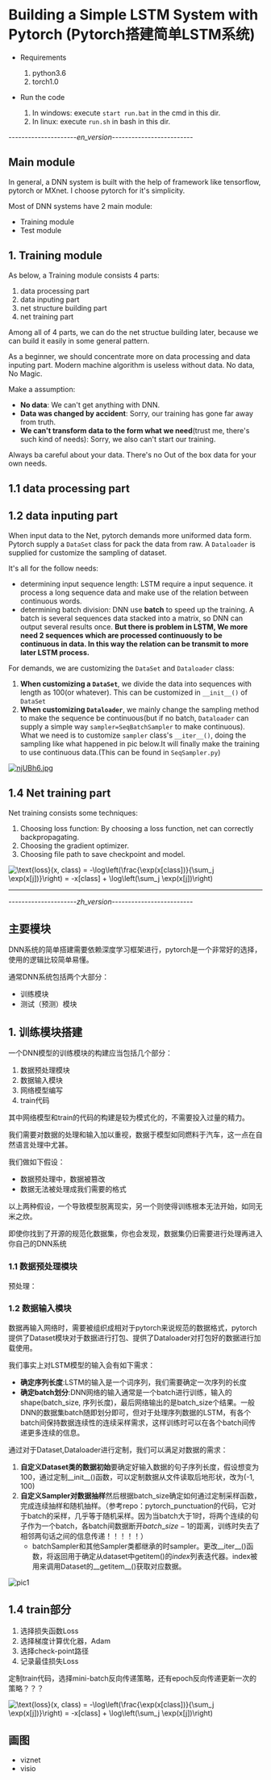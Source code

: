 # Building a Simple LSTM System with Pytorch (Pytorch搭建简单LSTM系统)

- Requirements
  1. python3.6
  2. torch1.0

- Run the code
  1. In windows: execute `start run.bat` in the cmd in this dir.
  2. In linux: execute `run.sh` in bash in this dir.

---------------------*en_version*-------------------------

## Main module

In general, a DNN system is built with the help of framework like tensorflow, pytorch or MXnet. I choose pytorch for it's simplicity.

Most of DNN systems have 2 main module:

- Training module
- Test module

## 1. Training module

As below, a Training module consists 4 parts:

1. data processing part
2. data inputing part
3. net structure building part
4. net training part

Among all of 4 parts, we can do the net structue building later, because we can build it easily in some general pattern.

As a beginner, we should concentrate more on data processing and data inputing part. Modern machine algorithm is useless without data. No data, No Magic.

Make a assumption:

- **No data**: We can't get anything with DNN.
- **Data was changed by accident**: Sorry, our training has gone far away from truth.
- **We can't transform data to the form what we need**(trust me, there's such kind of needs): Sorry, we also can't start our training.

Always ba careful about your data. There's no Out of the box data for your own needs.

## 1.1 data processing part

## 1.2 data inputing part

When input data to the Net, pytorch demands more uniformed data form. Pytorch supply a `DataSet` class for pack the data from raw. A `Dataloader` is supplied for customize the sampling of dataset.

It's all for the follow needs:

- determining input sequence length: LSTM require a input sequence. it process a long sequence data and make use of the relation between continuous words.
- determining batch division: DNN use **batch** to speed up the training. A batch is several sequences data stacked into a matrix, so DNN can output several results once. **But there is problem in LSTM, We more need 2 sequences which are processed continuously to be continuous in data. In this way the relation can be transmit to more later LSTM process.**

For demands, we are customizing the `DataSet` and `Dataloader` class:

1. **When customizing a `DataSet`**, we divide the data into sequences with length as 100(or whatever). This can be customized in `__init__()` of `DataSet`
2. **When customizing `Dataloader`**, we mainly change the sampling method to make the sequence be continuous(but if no batch, `Dataloader` can supply a simple way `sampler=SeqBatchSampler` to make continuous). What we need is to customize `sampler` class's `__iter__()`, doing the sampling like what happened in pic below.It will finally make the training to use continuous data.(This can be found in `SeqSampler.py`)

<a href="https://imgchr.com/i/njUBh6"><img src="https://s2.ax1x.com/2019/09/20/njUBh6.jpg" alt="njUBh6.jpg" border="0" /></a>

## 1.4 Net training part

Net training consists some techniques:

1. Choosing loss function: By choosing a loss function, net can correctly backpropagating.
2. Choosing the gradient optimizer.
3. Choosing file path to save checkpoint and model.

<img src="https://latex.codecogs.com/gif.latex?\text{loss}(x,&space;class)&space;=&space;-\log\left(\frac{\exp(x[class])}{\sum_j&space;\exp(x[j])}\right)&space;=&space;-x[class]&space;&plus;&space;\log\left(\sum_j&space;\exp(x[j])\right)" title="\text{loss}(x, class) = -\log\left(\frac{\exp(x[class])}{\sum_j \exp(x[j])}\right) = -x[class] + \log\left(\sum_j \exp(x[j])\right)" />

---

---------------------*zh_version*-------------------------

## 主要模块

DNN系统的简单搭建需要依赖深度学习框架进行，pytorch是一个非常好的选择，使用的逻辑比较简单易懂。

通常DNN系统包括两个大部分：

- 训练模块
- 测试（预测）模块

## 1. 训练模块搭建

一个DNN模型的训练模块的构建应当包括几个部分：

1. 数据预处理模块
2. 数据输入模块
3. 网络模型编写
4. train代码

其中网络模型和train的代码的构建是较为模式化的，不需要投入过量的精力。

我们需要对数据的处理和输入加以重视，数据于模型如同燃料于汽车，这一点在自然语言处理中尤甚。

我们做如下假设：

- 数据预处理中，数据被篡改
- 数据无法被处理成我们需要的格式

以上两种假设，一个导致模型脱离现实，另一个则使得训练根本无法开始，如同无米之炊。

即使你找到了开源的规范化数据集，你也会发现，数据集仍旧需要进行处理再进入你自己的DNN系统

### 1.1 数据预处理模块

预处理：

### 1.2 数据输入模块

数据再输入网络时，需要被组织成相对于pytorch来说规范的数据格式，pytorch提供了Dataset模块对于数据进行打包、提供了Dataloader对打包好的数据进行加载使用。

我们事实上对LSTM模型的输入会有如下需求：

- **确定序列长度**:LSTM的输入是一个词序列，我们需要确定一次序列的长度
- **确定batch划分**:DNN网络的输入通常是一个batch进行训练，输入的shape(batch_size, 序列长度)，最后网络输出的是batch_size个结果。一般DNN的数据集batch随即划分即可，但对于处理序列数据的LSTM，有各个batch间保持数据连续性的连续采样需求，这样训练时可以在各个batch间传递更多连续的信息。

通过对于Dataset,Dataloader进行定制，我们可以满足对数据的需求：

1. **自定义Dataset类的数据初始**要确定好输入数据的句子序列长度，假设想变为100，通过定制__init__()函数，可以定制数据从文件读取后地形状，改为(-1, 100)
2. **自定义Sampler对数据抽样**然后根据batch\_size确定如何通过定制采样函数，完成连续抽样和随机抽样。（参考repo：pytorch\_punctuation的代码，它对于batch的采样，几乎等于随机采样。因为当batch大于1时，将两个连续的句子作为一个batch，各batch间数据断开$batch\_size-1$的距离，训练时失去了相邻两句话之间的信息传递！！！！！）
   - batchSampler和其他Sampler类都继承的时sampler。更改__iter__()函数，将返回用于确定从dataset中getitem()的*index*列表迭代器。index被用来调用Dataset的__getitem__()获取对应数据。

![pic1](https://s2.ax1x.com/2019/09/20/njKaTg.jpg)

## 1.4 train部分

1. 选择损失函数Loss
2. 选择梯度计算优化器，Adam
3. 选择check-point路径
4. 记录最佳损失Loss

定制train代码，选择mini-batch反向传递策略，还有epoch反向传递更新一次的策略？？？

<img src="https://latex.codecogs.com/gif.latex?\text{loss}(x,&space;class)&space;=&space;-\log\left(\frac{\exp(x[class])}{\sum_j&space;\exp(x[j])}\right)&space;=&space;-x[class]&space;&plus;&space;\log\left(\sum_j&space;\exp(x[j])\right)" title="\text{loss}(x, class) = -\log\left(\frac{\exp(x[class])}{\sum_j \exp(x[j])}\right) = -x[class] + \log\left(\sum_j \exp(x[j])\right)" />

## 画图

- viznet
- visio
